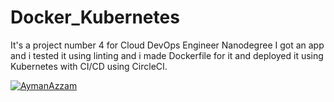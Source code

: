# Docker_Kubernetes
It's a project number 4 for Cloud DevOps Engineer Nanodegree  I got an app and i tested it using linting and i made Dockerfile for it and deployed it using Kubernetes with CI/CD using CircleCI.

[![AymanAzzam](https://circleci.com/gh/AymanAzzam/Docker_Kubernetes.svg?style=svg)](https://app.circleci.com/pipelines/github/AymanAzzam/Docker_Kubernetes)
